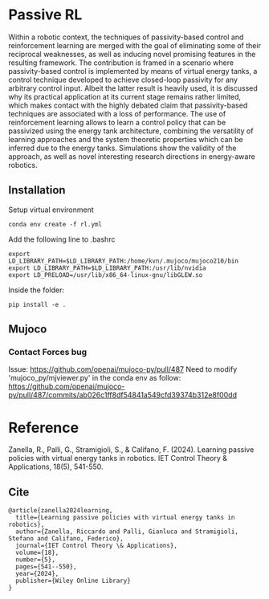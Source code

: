 # Passive RL #
Within a robotic context, the techniques of passivity-based control and reinforcement learning are merged with the goal of eliminating some of their reciprocal weaknesses, as well as inducing novel promising features in the resulting framework. The contribution is framed in a scenario where passivity-based control is implemented by means of virtual energy tanks, a control technique developed to achieve closed-loop passivity for any arbitrary control input. Albeit the latter result is heavily used, it is discussed why its practical application at its current stage remains rather limited, which makes contact with the highly debated claim that passivity-based techniques are associated with a loss of performance. The use of reinforcement learning allows to learn a control policy that can be passivized using the energy tank architecture, combining the versatility of learning approaches and the system theoretic properties which can be inferred due to the energy tanks. Simulations show the validity of the approach, as well as novel interesting research directions in energy-aware robotics.

 
 
## Installation ##

Setup virtual environment

```
conda env create -f rl.yml
```


Add the following line to .bashrc

```
export LD_LIBRARY_PATH=$LD_LIBRARY_PATH:/home/kvn/.mujoco/mujoco210/bin
export LD_LIBRARY_PATH=$LD_LIBRARY_PATH:/usr/lib/nvidia
export LD_PRELOAD=/usr/lib/x86_64-linux-gnu/libGLEW.so
```

Inside the folder:
```
pip install -e .
```


## Mujoco ##

### Contact Forces bug
Issue: https://github.com/openai/mujoco-py/pull/487
Need to modify 'mujoco_py/mjviewer.py' in the conda env as follow:
https://github.com/openai/mujoco-py/pull/487/commits/ab026c1ff8df54841a549cfd39374b312e8f00dd

# Reference #
Zanella, R., Palli, G., Stramigioli, S., & Califano, F. (2024). Learning passive policies with virtual energy tanks in robotics. IET Control Theory & Applications, 18(5), 541-550.

## Cite ##
```
@article{zanella2024learning,
  title={Learning passive policies with virtual energy tanks in robotics},
  author={Zanella, Riccardo and Palli, Gianluca and Stramigioli, Stefano and Califano, Federico},
  journal={IET Control Theory \& Applications},
  volume={18},
  number={5},
  pages={541--550},
  year={2024},
  publisher={Wiley Online Library}
}
```

